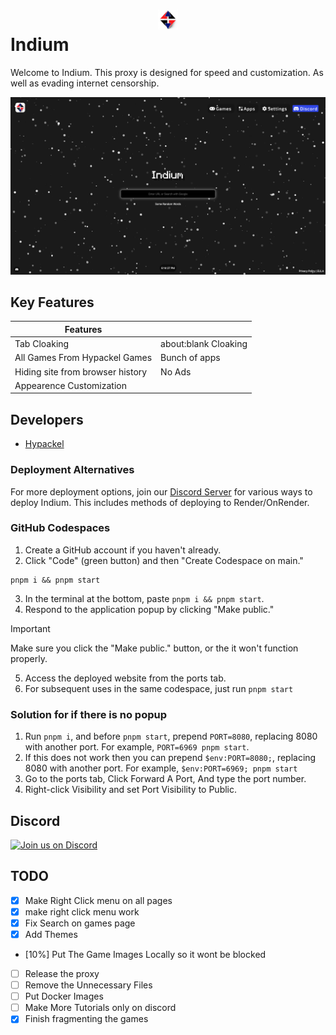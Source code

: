 # <center><img style="width: 2rem;margin-top: 200px;" src="/static/app.png"></center> Indium

Welcome to Indium. This proxy is designed for speed and customization. As well as evading internet censorship.

![image info](./static/assets/img/readme.png)

## Key Features

| Features||
| -------- | ------- |
| Tab Cloaking  | about:blank Cloaking  |
| All Games From Hypackel Games | Bunch of apps |
| Hiding site from browser history| No Ads|
| Appearence Customization |

## Developers

- [Hypackel](https://github.com/Hypackel)

### Deployment Alternatives

For more deployment options, join our [Discord Server](https://discord.hypackel.com) for various ways to deploy Indium.
This includes methods of deploying to Render/OnRender.

### GitHub Codespaces

1. Create a GitHub account if you haven't already.
2. Click "Code" (green button) and then "Create Codespace on main."

```
pnpm i && pnpm start
```

3. In the terminal at the bottom, paste `pnpm i && pnpm start`.
4. Respond to the application popup by clicking "Make public."
> [!IMPORTANT]
> Make sure you click the "Make public." button, or the it won't function properly.
5. Access the deployed website from the ports tab.
6. For subsequent uses in the same codespace, just run `pnpm start`

### Solution for if there is no popup

1. Run `pnpm i`, and before `pnpm start`, prepend `PORT=8080`, replacing 8080 with another port. For example, `PORT=6969 pnpm start`.
2. If this does not work then you can prepend `$env:PORT=8080;`, replacing 8080 with another port. For example, `$env:PORT=6969; pnpm start`
3. Go to the ports tab, Click Forward A Port, And type the port number.
4. Right-click Visibility and set Port Visibility to Public.

## Discord

[![Join us on Discord](https://invidget.switchblade.xyz/ymUdFb9r8x?theme=dark)](https://discord.hypackel.com) 


## TODO

- [x] Make Right Click menu on all pages
- [x] make right click menu work
- [x] Fix Search on games page
- [x] Add Themes
- [10%] Put The Game Images Locally so it wont be blocked
- [ ] Release the proxy
- [ ] Remove the Unnecessary Files
- [ ] Put Docker Images
- [ ] Make More Tutorials only on discord
- [x] Finish fragmenting the games
